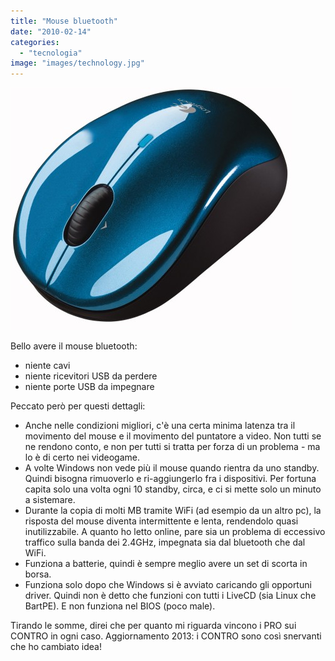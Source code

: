 ```yaml
---
title: "Mouse bluetooth"
date: "2010-02-14"
categories: 
  - "tecnologia"
image: "images/technology.jpg"
---
```


[![](images/logitech_v470_cordless_laser_mouse_bluetooth_notebook_pc_mac.jpg)](http://www.techdigest.tv/logitech_v470_cordless_laser_mouse_bluetooth_notebook_pc_mac.jpg)

Bello avere il mouse bluetooth:

- niente cavi
- niente ricevitori USB da perdere
- niente porte USB da impegnare

Peccato però per questi dettagli:

- Anche nelle condizioni migliori, c'è una certa minima latenza tra il movimento del mouse e il movimento del puntatore a video. Non tutti se ne rendono conto, e non per tutti si tratta per forza di un problema - ma lo è di certo nei videogame.
- A volte Windows non vede più il mouse quando rientra da uno standby. Quindi bisogna rimuoverlo e ri-aggiungerlo fra i dispositivi. Per fortuna capita solo una volta ogni 10 standby, circa, e ci si mette solo un minuto a sistemare.
- Durante la copia di molti MB tramite WiFi (ad esempio da un altro pc), la risposta del mouse diventa intermittente e lenta, rendendolo quasi inutilizzabile. A quanto ho letto online, pare sia un problema di eccessivo traffico sulla banda dei 2.4GHz, impegnata sia dal bluetooth che dal WiFi.
- Funziona a batterie, quindi è sempre meglio avere un set di scorta in borsa.
- Funziona solo dopo che Windows si è avviato caricando gli opportuni driver. Quindi non è detto che funzioni con tutti i LiveCD (sia Linux che BartPE). E non funziona nel BIOS (poco male).

Tirando le somme, direi che per quanto mi riguarda vincono i PRO sui CONTRO in ogni caso. Aggiornamento 2013: i CONTRO sono così snervanti che ho cambiato idea!
